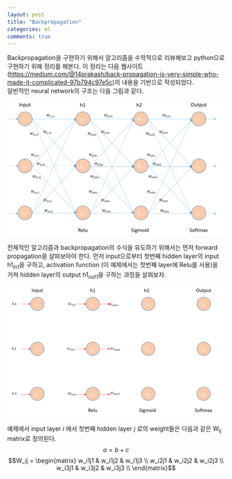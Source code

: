 ```yaml
---
layout: post
title: "Backpropagation"
categories: ml
comments: true
---
```


Backpropagation을 구현하기 위해서 알고리즘을 수학적으로 리뷰해보고 python으로 구현하기 위해 정리를 해본다. 이 정리는 다음 웹사이트 (https://medium.com/@14prakash/back-propagation-is-very-simple-who-made-it-complicated-97b794c97e5c)의 내용을 기반으로 작성되었다.  
일반적인 neural network의 구조는 다음 그림과 같다.

<img src="/assets/img/ml/nn_example.png">

전체적인 알고리즘과 backpropagation의 수식을 유도하기 위해서는 먼저 forward propagation을 살펴보아야 한다. 
먼저 input으로부터 첫번째 hidden layer의 input h1<sub>_in1_</sub>을 구하고, activation function (이 예제에서는 첫번째 layer에 Relu를 사용)을 거쳐 hidden layer의 output h1<sub>_out1_</sub>을 구하는 과정을 살펴보자.

<img src="/assets/img/ml/nn_example_layer1.png">

예제에서 input layer _i_ 에서 첫번째 hidden layer _j_ 로의 weight들은 다음과 같은 W<sub>ij</sub> matrix로 정의된다.
$$a = b + c$$
$$W_ij = \begin{matrix} w_i1j1 & w_i1j2 & w_i1j3 \\ w_i2j1 & w_i2j2 & w_i2j3 \\ w_i3j1 & w_i3j2 & w_i3j3 \\ \end{matrix}$$

